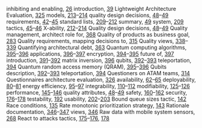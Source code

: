 inhibiting and enabling, [26](ch02.xhtml#page_26) introduction, [39](part02.xhtml#page_39) Lightweight Architecture Evaluation, [325](ch21.xhtml#page_325) models, [213](ch14.xhtml#page_213)–[214](ch14.xhtml#page_214) quality design decisions, [48](ch03.xhtml#page_48)–[49](ch03.xhtml#page_49) requirements, [42](ch03.xhtml#page_42)–[45](ch03.xhtml#page_45) standard lists, [209](ch14.xhtml#page_209)–[212](ch14.xhtml#page_212) summary, [49](ch03.xhtml#page_49) system, [209](ch14.xhtml#page_209) tactics, [45](ch03.xhtml#page_45)–[46](ch03.xhtml#page_46) X-ability, [212](ch14.xhtml#page_212)–[214](ch14.xhtml#page_214) Quality design decisions, [48](ch03.xhtml#page_48)–[49](ch03.xhtml#page_49) Quality management, architect role for, [368](ch24.xhtml#page_368) Quality of products as business goal, [283](ch19.xhtml#page_283) Quality requirements, mapping decisions to, [315](ch21.xhtml#page_315) Quality views, [338](ch22.xhtml#page_338)–[339](ch22.xhtml#page_339) Quantifying architectural debt, [363](ch23.xhtml#page_363) Quantum computing algorithms, [395](ch26.xhtml#page_395)–[396](ch26.xhtml#page_396) applications, [396](ch26.xhtml#page_396)–[397](ch26.xhtml#page_397) encryption, [394](ch26.xhtml#page_394)–[395](ch26.xhtml#page_395) future of, [397](ch26.xhtml#page_397) introduction, [391](part06.xhtml#page_391)–[392](ch26.xhtml#page_392) matrix inversion, [396](ch26.xhtml#page_396) qubits, [392](ch26.xhtml#page_392)–[393](ch26.xhtml#page_393) teleportation, [394](ch26.xhtml#page_394) Quantum random access memory (QRAM), [395](ch26.xhtml#page_395)–[396](ch26.xhtml#page_396) Qubits description, [392](ch26.xhtml#page_392)–[393](ch26.xhtml#page_393) teleportation, [394](ch26.xhtml#page_394) Questioners on ATAM teams, [314](ch21.xhtml#page_314) Questionnaires architecture evaluation, [326](ch21.xhtml#page_326) availability, [62](ch04.xhtml#page_62)–[65](ch04.xhtml#page_65) deployability, [80](ch05.xhtml#page_80)–[81](ch05.xhtml#page_81) energy efficiency, [95](ch06.xhtml#page_95)–[97](ch06.xhtml#page_97) integrability, [110](ch07.xhtml#page_110)–[112](ch07.xhtml#page_112) modifiability, [125](ch08.xhtml#page_125)–[126](ch08.xhtml#page_126) performance, [145](ch09.xhtml#page_145)–[146](ch09.xhtml#page_146) quality attributes, [48](ch03.xhtml#page_48)–[49](ch03.xhtml#page_49) safety, [160](ch10.xhtml#page_160)–[162](ch10.xhtml#page_162) security, [176](ch11.xhtml#page_176)–[178](ch11.xhtml#page_178) testability, [192](ch12.xhtml#page_192) usability, [202](ch13.xhtml#page_202)–[203](ch13.xhtml#page_203) Bound queue sizes tactic, [142](ch09.xhtml#page_142) Race conditions, [135](ch09.xhtml#page_135) Rate monotonic prioritization strategy, [143](ch09.xhtml#page_143) Rationale documentation, [346](ch22.xhtml#page_346)–[347](ch22.xhtml#page_347) views, [346](ch22.xhtml#page_346) Raw data with mobile system sensors, [268](ch18.xhtml#page_268) React to attacks tactics, [175](ch11.xhtml#page_175)–[176](ch11.xhtml#page_176), [178](ch11.xhtml#page_178)